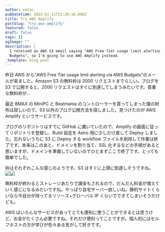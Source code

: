 ```yaml
---
author: matac
pubDatetime: 2023-01-31T22:30:16.000Z
title: Try AWS Amplify
postSlug: "try-aws-amplify"
featured: false
draft: false
tags: []
ogImage: ""
description: |
  I received an AWS S3 email saying "AWS Free Tier usage limit alerting via AWS
  Budgets", so I'm going to use AWS Amplify instead.
_template: blog_post
---
```


昨日 AWS から"AWS Free Tier usage limit alerting via AWS Budgets"のメールが来ました。Amazon S3 の無料枠は 2000 リクエストまでらしい。ブログを S3 で公開すると、2000 リクエストはすぐに到達してしまうみたいです。貴重な無料枠が...

最近 BMAX の MiniPC と Beatmania のコントローラーを買ってしまった僕の財布は寂しいので、S3 以外のブログ公開方法を探しました。見つけたのが AWS Amplify というサービスです。

ブログのリポジトリはすでに GitHub に置いていたので、Amplify の画面に従ってリポジトリを登録し、Build 設定を Astro 用に少しだけ直して Deploy しました。忘れないうちに S3 に Deploy する workflow ファイルを削除して作業は終了です。本来はこのあと、ドメインを割り当て、SSL 化するなどの手順があると思いますが、ドメインを準備していないのでひとまずここで終了です。とっても簡単でした。

枠はそれぞれこんな感じのようです。S3 はすぐに上限に到達しそうですね。  
![](/img/amplify.png)![](/img/s3.png)

無料枠が終わるとストレージあたりで課金もされるので、だんだん料金が増えていく感じになるみたいですね。やっぱり自宅サーバー欲しいね。静的サイトくらいなら今自分が持ってるリソース+グローバル IP くらいでできてしまいそうだけども。

AWS はいろんなサービスがあってとても便利に使うことができるとは思うけど、お金がたくさん必要ですね。それだけ便利ってことですが。個人的にはセルフホストの方が学びが色々ある気がして好きです。
